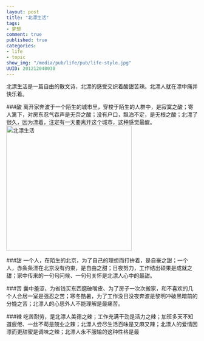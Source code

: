```yaml
---
layout: post
title: "北漂生活"
tags: 
- 梦想
comment: true
published: true
categories:
- life
- topic
show_img: "/media/pub/life/pub/life-style.jpg"
UUID: 201212040030
---
```


北漂生活是一篇自由的散文诗，北漂的感受交织着酸甜苦辣。北漂人就在漂中痛并快乐着。

###酸
离开家奔波于一个陌生的城市里，穿梭于陌生的人群中，是寂寞之酸；寄人篱下，对房东忍气吞声是无奈之酸；没有户口，飘泊不定，是无根之酸；北漂了很久，因为漂着，注定有一天要离开这个城市，这种感觉最酸。
<a href="{{site.static_url}}/media/pub/life/pub/life-style.jpg" alt="北漂生活" >
<img src="{{site.static_url}}/media/pub/life/pub/life-style.jpg" alt="北漂生活" class="img-right" width="330px" /> 
</a>

###甜
一个人，在陌生的北京，为了自己的理想而打拚着，是自豪之甜；一个人，赤条条漂在北京没有约束，是自由之甜；日夜努力，工作结出硕果是成就之甜；家中传来的一句句问候、一句句关怀是北漂人心中的最甜。

###苦
囊中羞涩，为省钱买东西磨破嘴皮、为了房子一次次搬家，和不喜欢的几个人合居一室是强忍之苦；寒冬酷暑，为了工作没日没夜奔波是黎明冲破黑暗前的分娩之苦；北漂人的心思外人不能理解是最痛苦。

###辣
吃苦耐劳，是北漂人美德之辣；工作充满干劲是活力之辣；加班多天不知道疲倦、一丝不苟是兢业之辣；北漂人尝尽生活百味是又麻又辣；北漂人的爱情因漂而更甜蜜是调味之辣；北漂人永不服输的这种性格是最


